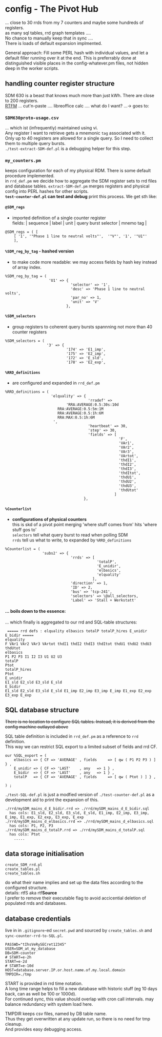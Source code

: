 


# config - The Pivot Hub
... close to 30 rrds from my 7 counters and maybe some hundreds of registers.  
as many sql tables, rrd graph templates ....  
No chance to manually keep that in sync ....  
There is loads of default expansion implmented.  
  
General approach: Fill some PERL hash with individual values, and let a default filler running over it at the end. This is preferrably done at  distinguished visible places in the config-whatever.pm files, not hidden deep in the worker scripts.   

## handling counter register structure

SDM 630 is a beast that knows much more than just kWh. There are close to 200 registers.  
[RTFM](./SDM630_MODBUS_Protocol.pdf)  ... cut'n-paste .... libreoffice calc .... what do I want? ...->  goes to:

### `SDM630proto-usage.csv`  
... which ist (infrequently) maintained using vi.  
Any register I want to retrieve gets a mnemonic `tag` associated with it.  
Only up to 40 registers are allowed for a single query. So I need to collect them to multiple query bursts.  
 `./test-extract-SDM-def.pl` is a debugging helper for this step.
 
### `my_counters.pm` 
 keeps configuration for each of my physical RDM. There is some default procedure implemented.  
 in `rrd_def.pm` we decide how to aggregate the SDM register sets to rrd files and database tables.
 `extract-SDM-def.pm` merges registers and physical config into PERL hashes for other scripts.  
**`test-counter-def.pl` can test and debug** print this process. We get sth like:

#### `@SDM_regs` 
- imported definition of a single counter register  
fields: | sequence | label | unit | query burst selector | mnemo tag |
```
@SDM_regs = ( [
    [ '1', '"Phase 1 line to neutral volts"',  '"V"', '1', '"U1"'
    ],
```

#### `%SDM_reg_by_tag` - hashed version 
- to make code more readable: we may access fields by hash key instead of array index.
```
%SDM_reg_by_tag = (
                    'U1' => {
                              'selector' => '1',
                              'desc' => 'Phase 1 line to neutral volts',
                              'par_no' => 1,
                              'unit' => 'V'
                            },
```

#### `%SDM_selectors` 
- group registers to coherent query bursts spannning not more than 40 counter registers 
```
%SDM_selectors = (
                   '3' => {
                            '174' => 'E1_imp',
                            '175' => 'E2_imp',
                            '172' => 'E_sld',
                            '178' => 'E2_exp',
```

#### `%RRD_definitions` 
- are configured and expanded in `rrd_def.pm`  
```
%RRD_definitions = (
                     'elquality' => {
                                      'rradef' => 
				      		'RRA:AVERAGE:0.5:30s:10d
						RRA:AVERAGE:0.5:5m:1M
						RRA:AVERAGE:0.5:1h:6M
						RRA:MAX:0.5:1h:6M
					  ',
                                      'heartbeat' => 30,
                                      'step' => 30,
                                      'fields' => [
                                                    'F',
                                                    'VAr1',
                                                    'VAr2',
                                                    'VAr3',
                                                    'VArtot',
                                                    'thdI1',
                                                    'thdI2',
                                                    'thdI3',
                                                    'thdItot',
                                                    'thdU1',
                                                    'thdU2',
                                                    'thdU3',
                                                    'thdUtot'
                                                  ]
                                    },
```

#### `%Counterlist` 
- **configurations of physical counters**  
this is skd of a pivot point merging 'where stuff comes from' hits 'where stuff gos to'  
`selectors` tell what query burst to read when polling SDM  
`rrds` tell us what to write, to expanded by `%RRD_definitions`  
```
%Counterlist = (
                 'subs2' => {
                              'rrds' => [
                                          'totalP',
                                          'E_unidir',
                                          'elbasics',
                                          'elquality'
                                        ],
                              'direction' => 1,
                              'ID' => 2,
                              'bus' => 'tcp-241',
                              'selectors' => \@all_selectors,
                              'Label' => 'Stall + Werkstatt'
```

#### ... boils down to the essence:
... which finally is aggregated to our rrd and SQL-table structures:
```
 ===== rrd defs : elquality elbasics totalP totalP_hires E_unidir E_bidir =====
elquality
F VAr1 VAr2 VAr3 VArtot thdI1 thdI2 thdI3 thdItot thdU1 thdU2 thdU3 thdUtot
elbasics
P1 P2 P3 I1 I2 I3 U1 U2 U3
totalP
Ptot
totalP_hires
Ptot
E_unidir
E1_sld E2_sld E3_sld E_sld
E_bidir
E1_sld E2_sld E3_sld E_sld E1_imp E2_imp E3_imp E_imp E1_exp E2_exp E3_exp E_exp
```


## SQL database structure

~~There is no location to configure SQL tables. Instead, it is derived from the config machine outlayed above~~

SQL table definition is included in `rrd_def.pm` as a reference to `rrd` definition.  
This way we can restrict SQL export to a limited subset of fields and rrd CF.  


```
our %SQL_export = (
	elbasics => { CF => 'AVERAGE' , fields     => [ qw ( P1 P2 P3 ) ] } ,
	E_unidir => { CF => 'LAST'    , any   => 1 } ,
	E_bidir  => { CF => 'LAST'    , any   => 1 } ,
	totalP   => { CF => 'AVERAGE' , fields     => [ qw ( Ptot ) ] } ,

) ;
```

`./test-SQL-def.pl` is just a modfied version of  `./test-counter-def.pl` as a development aid to print the expansion of this.  

```
./rrd/mySDM_mains_d_E_bidir.rrd => ./rrd/mySDM_mains_d_E_bidir.sql 
  has cols: E1_sld, E2_sld, E3_sld, E_sld, E1_imp, E2_imp, E3_imp, E_imp, E1_exp, E2_exp, E3_exp, E_exp
./rrd/mySDM_mains_d_elbasics.rrd => ./rrd/mySDM_mains_d_elbasics.sql 
  has cols: P1, P2, P3
./rrd/mySDM_mains_d_totalP.rrd => ./rrd/mySDM_mains_d_totalP.sql 
  has cols: Ptot
    .....
```


## data storage initialisation


```
create_SDM_rrd.pl 
create_tables.pl
create_tables.sh
```

do what their name implies and set up the data files according to the configured structure.  
details: rtfS aka rtf**Source**  
I prefer to remove their executable flag to avoid accicential deletion of populated rrds and databases.

## database credentials

live in in `.gitignore`-ed `secret.pwd` and sourced by `create_tables.sh` and `sync-counter-rrd-to-SQL.pl`.  
```
PASSWD="tIhsVeRySECret12345"
USER=SDM_at_my_database
DB=SDM-counter
# START=e-2h
START=e-2d
# START=e-10d
HOST=database.server.IP.or.host.name.of.my.local.domain
TMPDIR=./tmp
```
START is provided in rrd time notation.  
A long time range helps to fill a new database with historic stuff (eg 10 days back, can as well be 100 or 1000d).  
For continued sync, this value should overlap with cron call intervals. may balance redundancy with system load here. 

TMPDIR keeps csv files, named by DB table name.  
Thus they get overwritten at any update run, so there is no need for tmp cleanup.  
And provides easy debugging access.  




